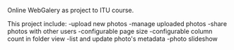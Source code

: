 Online WebGalery as project to ITU course. 

This project include: 
-upload new photos
-manage uploaded photos
-share photos with other users
-configurable page size 
-configurable column count in folder view
-list and update photo's metadata
-photo slideshow
